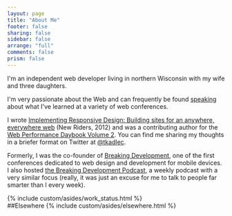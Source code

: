 ```yaml
---
layout: page
title: "About Me"
footer: false
sharing: false
sidebar: false
arrange: "full"
comments: false
prism: false
---
```


I'm an independent web developer living in northern Wisconsin with my wife and three daughters.

I'm very passionate about the Web and can frequently be found [speaking](http://timkadlec.com/talks) about what I've learned at a variety of web conferences.

I wrote [Implementing Responsive Design: Building sites for an anywhere, everywhere web](http://implementingresponsivedesign.com) (New Riders, 2012) and was a contributing author for the [Web Performance Daybook Volume 2](http://www.amazon.com/Web-Performance-Daybook-Volume-2/dp/1449332919). You can find me sharing my thoughts in a briefer format on Twitter at [@tkadlec](http://twitter.com/tkadlec).

Formerly, I was the co-founder of [Breaking Development](http://bdconf.com), one of the first conferences dedicated to web design and development for mobile devices. I also hosted [the Breaking Development Podcast](http://fsm.bdconf.com/podcast), a weekly podcast with a very similar focus (really, it was just an excuse for me to talk to people far smarter than I every week).

<div class="workStatus">
   {% include custom/asides/work_status.html %}  
</div>
    


<aside class="elsewhere">
##Elsewhere
{% include custom/asides/elsewhere.html %}
</aside>